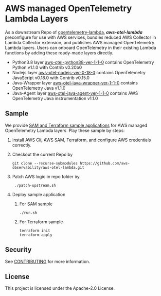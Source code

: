 # AWS managed OpenTelemetry Lambda Layers

As a downstream Repo of [opentelemetry-lambda](), ___aws-otel-lambda___ preconfigure for use with AWS services, bundles reduced AWS Collector in Lambda Collector extension, and publishes AWS managed OpenTelemetry Lambda layers. Users can onboard OpenTelemetry in their existing Lambda functions by adding these ready-made layers directly. 
- Python3.8 layer [aws-otel-python38-ver-1-1-0](https://aws-otel.github.io/docs/getting-started/lambda/python) contains OpenTelemetry Python v1.1.0 with Contrib v0.20b0
- Nodejs layer [aws-otel-nodejs-ver-0-18-0](https://aws-otel.github.io/docs/getting-started/lambda/javascript) contains OpenTelemetry JavaScript v0.18.0 with Contrib v0.15.0
- Java-Wrapper layer [aws-otel-java-wrapper-ver-1-1-0](https://aws-otel.github.io/docs/getting-started/lambda/java-manual-instr) contains OpenTelemetry Java v1.1.0
- Java-Agent layer [aws-otel-java-agent-ver-1-1-0](https://aws-otel.github.io/docs/getting-started/lambda/java-auto-instr) contains AWS OpenTelemetry Java instrumentation v1.1.0



## Sample
We provide [SAM and Terraform sample applications](sample-apps/) for AWS managed OpenTelemetry Lambda layers. Play these sample by steps:
1. Install AWS Cli, AWS SAM, Terraform, and configure AWS credentials correctly.
2. Checkout the current Repo by
   
   ```git clone --recurse-submodules https://github.com/aws-observability/aws-otel-lambda.git```
3. Patch AWS logic in repo folder by

    ``` ./patch-upstream.sh```
    
4. Deploy sample application
    1. For SAM sample
        ```
        ./run.sh
       ```
       
    2. For Terraform sample
        ```
       terraform init
       terraform apply
        ```
    

## Security

See [CONTRIBUTING](CONTRIBUTING.md#security-issue-notifications) for more information.

## License

This project is licensed under the Apache-2.0 License.
